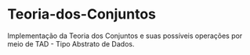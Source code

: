 # Teoria-dos-Conjuntos
Implementação da Teoria dos Conjuntos e suas possíveis operações por meio de TAD - Tipo Abstrato de Dados.
